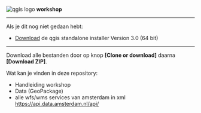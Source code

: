 
![qgis logo](https://upload.wikimedia.org/wikipedia/commons/thumb/c/c2/QGIS_logo%2C_2017.svg/320px-QGIS_logo%2C_2017.svg.png) **workshop**
***
Als je dit nog niet gedaan hebt:
- [Download](https://qgis.org/en/site/forusers/download.html) de qgis standalone installer Version 3.0 (64 bit) 
---
Download alle bestanden door op knop **[Clone or download]** daarna **[Download ZIP]**.

Wat kan je vinden in deze repository:
- Handleiding workshop
- Data (GeoPackage)
- alle wfs/wms services van amsterdam in xml
https://api.data.amsterdam.nl/api/


 
